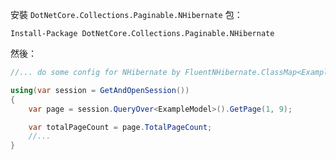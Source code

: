 安裝 `DotNetCore.Collections.Paginable.NHibernate` 包：

```shell
Install-Package DotNetCore.Collections.Paginable.NHibernate
```


然後：

```csharp
//... do some config for NHibernate by FluentNHibernate.ClassMap<ExampleModel>

using(var session = GetAndOpenSession())
{
    var page = session.QueryOver<ExampleModel>().GetPage(1, 9);

    var totalPageCount = page.TotalPageCount;
    //...
}
```